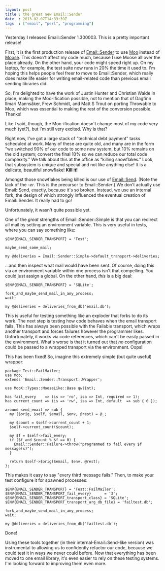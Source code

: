 ```yaml
---
layout: post
title : the great new Email::Sender
date  : 2013-02-07T14:33:39Z
tags  : ["email", "perl", "programming"]
---
```

Yesterday I released Email::Sender 1.300003.  This is a pretty important release!

First, it is the first production release of
[Email::Sender](https://metacpan.org/release/Email-Sender) to use
[Moo](https://metacpan.org/release/Moo) instead of
[Moose](http://moose.iinteractive.com/).  This doesn't affect my code much,
because I use Moose all over the place already.  On the other hand, your code
might speed right up.  On my laptop, for example, the test suite now runs in
20% the time it used to.  I'm hoping this helps people feel freer to move to
Email::Sender, which really does make life easier for writing email-related
code than previous email sending libraries did.

So, I'm delighted to have the work of Justin Hunter and Christian Walde in
place, making the Moo-ification possible, not to mention that of Dagfinn Ilmari
Mannsåker, Frew Schmidt, and Matt S Trout on porting Throwable to Moo, which
was essential to making the rest of the conversion possible.  Thanks!

Like I said, though, the Moo-ification doesn't change most of my code very much
(yet?), but I'm still very excited.  Why is that?

Right now, I've got a large stack of "technical debt payment" tasks scheduled
at work.  Many of these are quite old, and many are in the form "we switched
90% of our code to some new system, but 10% remains on the old system; convert
the final 10% so we can reduce our total code complexity."  We talk about this
at the office as "killing snowflakes."  Look, that subsystem is unique and
special and not like anything else!  It is a delicate, beautiful snowflake!
**Kill it!**

Amongst those snowflakes being killed is our use of
[Email::Send](https://metacpan.org/release/Email-Send).  (Note the lack of the
<i>-er</i>.  This is the precursor to Email::Send<i>er</i>.)  We don't actually use
Email::Send, exactly, because it's so broken.  Instead, we use an internal
fork, the design of which strongly influenced the eventual creation of
Email::Sender.  It really had to go!

Unfortunately, it wasn't quite possible yet.

One of the *great* strengths of Email::Sender::Simple is that you can redirect
all mail by setting an environment variable.  This is very useful in tests,
where you can say something like:

    $ENV{EMAIL_SENDER_TRANSPORT} = 'Test';

    maybe_send_some_mail;

    my @deliveries = Email::Sender::Simple->default_transport->deliveries;

...and then inspect what mail would have been sent.  Of course, doing this via
an environment variable within one process isn't that compelling.  You could
just assign a global.  On the other hand, *this* is a big deal:

    $ENV{EMAIL_SENDER_TRANSPORT} = 'SQLite';

    fork_and_maybe_send_mail_in_any_process;
    wait;

    my @deliveries = deliveries_from_db('email.db');

This is useful for testing something like an exploder that forks to do its
work.  The next step is testing how code behaves when the email transport
fails.  This has always been possible with the Failable transport, which wraps
another transport and forces failures however the programmer likes.
Unfortunately, it works via code references, which can't be easily passed in
the environment.  What's worse is that it turned out that *no* configuration
could be passed to a wrapped transport via the environment.  Oops!

This has been fixed!  So, imagine this extremely simple (but quite useful)
wrapper:

    package Test::FailMailer;
    use Moo;
    extends 'Email::Sender::Transport::Wrapper';

    use MooX::Types::MooseLike::Base qw(Int);

    has fail_every    => (is => 'ro', isa => Int, required => 1);
    has current_count => (is => 'rw', isa => Int, default  => sub { 0 });

    around send_email => sub {
      my ($orig, $self, $email, $env, @rest) = @_;

      my $count = $self->current_count + 1;
      $self->current_count($count);

      my $f = $self->fail_every;
      if ($f and $count % $f == 0) {
        Email::Sender::Failure->throw("programmed to fail every $f message(s)");
      }

      return $self->$orig($email, $env, @rest);
    };

This makes it easy to say "every third message fails."  Then, to make your test
configure it for spawned processes:

    $ENV{EMAIL_SENDER_TRANSPORT} = 'Test::FailMailer';
    $ENV{EMAIL_SENDER_TRANSPORT_fail_every}      = '3';
    $ENV{EMAIL_SENDER_TRANSPORT_transport_class} = 'SQLite';
    $ENV{EMAIL_SENDER_TRANSPORT_transport_arg_db_file} = 'failtest.db';

    fork_and_maybe_send_mail_in_any_process;
    wait;

    my @deliveries = deliveries_from_db('failtest.db');

Done!

Using these tools together (in their internal-Email::Send-like version) was
instrumental to allowing us to confidently refactor our code, because we could
test it in ways we never could before.  Now that everything has been moved to
one email library, it's even easier to rely on these testing systems.  I'm
looking forward to improving them even more.

